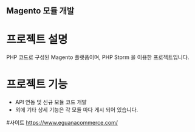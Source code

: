 ## Magento 모듈 개발 

# 프로젝트 설명
PHP 코드로 구성된 Magento 플랫폼이며, PHP Storm 을 이용한 프로젝트입니다. 


# 프로젝트 기능
  + API 연동 및 신규 모듈 코드 개발
  + 외에 기타 상세 기능은 각 모듈 마다 게시 되어 있습니다.

#사이트 
https://www.eguanacommerce.com/

